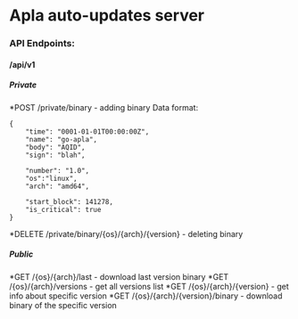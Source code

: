 # Apla auto-updates server

### API Endpoints:

#### /api/v1
##### Private

*POST /private/binary - adding binary
Data format:
```
{
	"time": "0001-01-01T00:00:00Z",
	"name": "go-apla",
	"body": "AQID",
	"sign": "blah",

	"number": "1.0",
	"os":"linux",
	"arch": "amd64",

	"start_block": 141278,
	"is_critical": true
}
```

*DELETE /private/binary/{os}/{arch}/{version} - deleting binary


##### Public

*GET /{os}/{arch}/last - download last version binary
*GET /{os}/{arch}/versions - get all versions list
*GET /{os}/{arch}/{version} - get info about specific version
*GET /{os}/{arch}/{version}/binary - download binary of the specific version